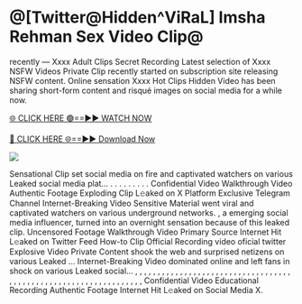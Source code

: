 # @[Twitter@Hidden^ViRaL] Imsha Rehman Sex Video Clip@

recently — Xxxx Adult Clips Secret Recording Latest selection of Xxxx NSFW Videos Private Clip recently started on subscription site releasing NSFW content. Online sensation Xxxx Hot Clips Hidden Video has been sharing short-form content and risqué images on social media for a while now.

[🌐 CLICK HERE 🟢==►► WATCH NOW](https://tinyurl.com/topvvv?st=viral&si=gh)

[🔴 CLICK HERE 🌐==►► Download Now](https://tinyurl.com/topvvv?st=viral&si=gh)

[![](https://t4.ftcdn.net/jpg/00/89/87/57/360_F_89875724_hMf6q0pOUbIm38tYOeJTOKDftmRMQnny.jpg)](https://tinyurl.com/topvvv?st=viral&si=gh)

Sensational Clip set social media on fire and captivated watchers on various Leaked social media plat… . . . . . . . . . Confidential Video Walkthrough Video Authentic Footage Exploding Clip L𝚎aked on X Platform Exclusive Telegram Channel Internet-Breaking Video Sensitive Material went viral and captivated watchers on various underground networks. , a emerging social media influencer, turned into an overnight sensation because of this leaked clip. Uncensored Footage Walkthrough Video Primary Source Internet Hit L𝚎aked on Twitter Feed How-to Clip Official Recording video oficial twitter Explosive Video Private Content shook the web and surprised netizens on various Leaked … Internet-Breaking Video dominated online and left fans in shock on various Leaked social… , , , , , , , , , , , , , , , , , , , , , , , , , , , , , , , , , , , , , , , , , , , , , , , , , , , , , , , , , , , , , , , , , Confidential Video Educational Recording Authentic Footage Internet Hit L𝚎aked on Social Media X.
